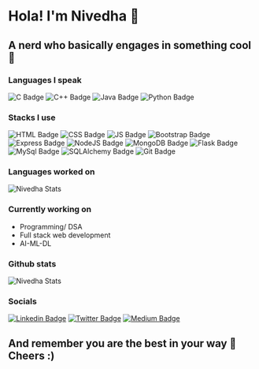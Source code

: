# Hola! I'm Nivedha 🤞
## A nerd who basically engages in something cool 🦾

### Languages I speak
![C Badge](https://img.shields.io/badge/C-00599C?style=for-the-badge&logo=c&logoColor=white)
![C++ Badge](https://img.shields.io/badge/C%2B%2B-00599C?style=for-the-badge&logo=c%2B%2B&logoColor=white)
![Java Badge](https://img.shields.io/badge/Java-ED8B00?style=for-the-badge&logo=java&logoColor=white)
![Python Badge](https://img.shields.io/badge/Python-3776AB?style=for-the-badge&logo=python&logoColor=white)

### Stacks I use
![HTML Badge](https://img.shields.io/badge/HTML5-E34F26?style=for-the-badge&logo=html5&logoColor=white)
![CSS Badge](https://img.shields.io/badge/CSS3-1572B6?style=for-the-badge&logo=css3&logoColor=white)
![JS Badge](https://img.shields.io/badge/JavaScript-F7DF1E?style=for-the-badge&logo=javascript&logoColor=black)
![Bootstrap Badge](https://img.shields.io/badge/Bootstrap-563D7C?style=for-the-badge&logo=bootstrap&logoColor=white)
![Express Badge](https://img.shields.io/badge/Express.js-404D59?style=for-the-badge)
![NodeJS Badge](https://img.shields.io/badge/Node.js-43853D?style=for-the-badge&logo=node.js&logoColor=white)
![MongoDB Badge](https://img.shields.io/badge/MongoDB-4EA94B?style=for-the-badge&logo=mongodb&logoColor=white)
![Flask Badge](https://img.shields.io/badge/Flask-000000?style=for-the-badge&logo=flask&logoColor=white)
![MySql Badge](https://img.shields.io/badge/MySQL-00000F?style=for-the-badge&logo=mysql&logoColor=white)
![SQLAlchemy Badge](https://img.shields.io/badge/SQLite-07405E?style=for-the-badge&logo=sqlite&logoColor=white)
![Git Badge](https://img.shields.io/badge/GIT-E44C30?style=for-the-badge&logo=git&logoColor=white)


### Languages worked on
![Nivedha Stats](https://github-readme-stats.vercel.app/api/top-langs/?username=nivevj&theme=blue-green)

### Currently working on
* Programming/ DSA
* Full stack web development
* AI-ML-DL

### Github stats
![Nivedha Stats](https://github-readme-stats.vercel.app/api?username=nivevj&show_icons=true&theme=blue-green)

### Socials
[![Linkedin Badge](https://img.shields.io/badge/LinkedIn-0077B5?style=for-the-badge&logo=linkedin&logoColor=white)](https://www.linkedin.com/in/nivedha-vijayakumar-5185b1224/)
[![Twitter Badge](https://img.shields.io/badge/Twitter-1DA1F2?style=for-the-badge&logo=twitter&logoColor=white)](https://twitter.com/nivvveee)
[![Medium Badge](https://img.shields.io/badge/Medium-12100E?style=for-the-badge&logo=medium&logoColor=white)](https://medium.com/@nivedha_vijayakumar)

## And remember you are the best in your way 🌈 Cheers :)




